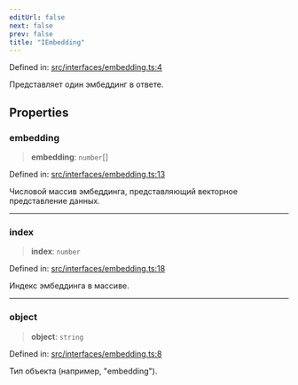 ```yaml
---
editUrl: false
next: false
prev: false
title: "IEmbedding"
---
```


Defined in: [src/interfaces/embedding.ts:4](https://github.com/zloishavrin/gigachat-node/blob/137e08cbe11dfa1982a72b2703bae1a7241cf4ea/src/interfaces/embedding.ts#L4)

Представляет один эмбеддинг в ответе.

## Properties

### embedding

> **embedding**: `number`[]

Defined in: [src/interfaces/embedding.ts:13](https://github.com/zloishavrin/gigachat-node/blob/137e08cbe11dfa1982a72b2703bae1a7241cf4ea/src/interfaces/embedding.ts#L13)

Числовой массив эмбеддинга, представляющий векторное представление данных.

***

### index

> **index**: `number`

Defined in: [src/interfaces/embedding.ts:18](https://github.com/zloishavrin/gigachat-node/blob/137e08cbe11dfa1982a72b2703bae1a7241cf4ea/src/interfaces/embedding.ts#L18)

Индекс эмбеддинга в массиве.

***

### object

> **object**: `string`

Defined in: [src/interfaces/embedding.ts:8](https://github.com/zloishavrin/gigachat-node/blob/137e08cbe11dfa1982a72b2703bae1a7241cf4ea/src/interfaces/embedding.ts#L8)

Тип объекта (например, "embedding").
